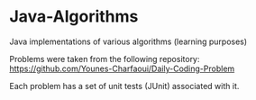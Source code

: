 # Java-Algorithms
Java implementations of various algorithms (learning purposes)

Problems were taken from the following repository:
https://github.com/Younes-Charfaoui/Daily-Coding-Problem

Each problem has a set of unit tests (JUnit) associated with it.
